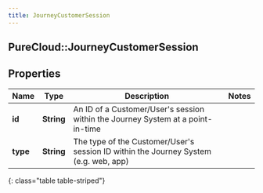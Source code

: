 ```yaml
---
title: JourneyCustomerSession
---
```

## PureCloud::JourneyCustomerSession

## Properties

|Name | Type | Description | Notes|
|------------ | ------------- | ------------- | -------------|
| **id** | **String** | An ID of a Customer/User&#39;s session within the Journey System at a point-in-time | |
| **type** | **String** | The type of the Customer/User&#39;s session ID within the Journey System (e.g. web, app) | |
{: class="table table-striped"}


